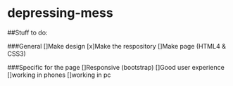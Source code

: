# depressing-mess

##Stuff to do:

###General
[]Make design
[x]Make the respository
[]Make page (HTML4 & CSS3)

###Specific for the page
[]Responsive (bootstrap)
[]Good user experience
[]working in phones
[]working in pc



